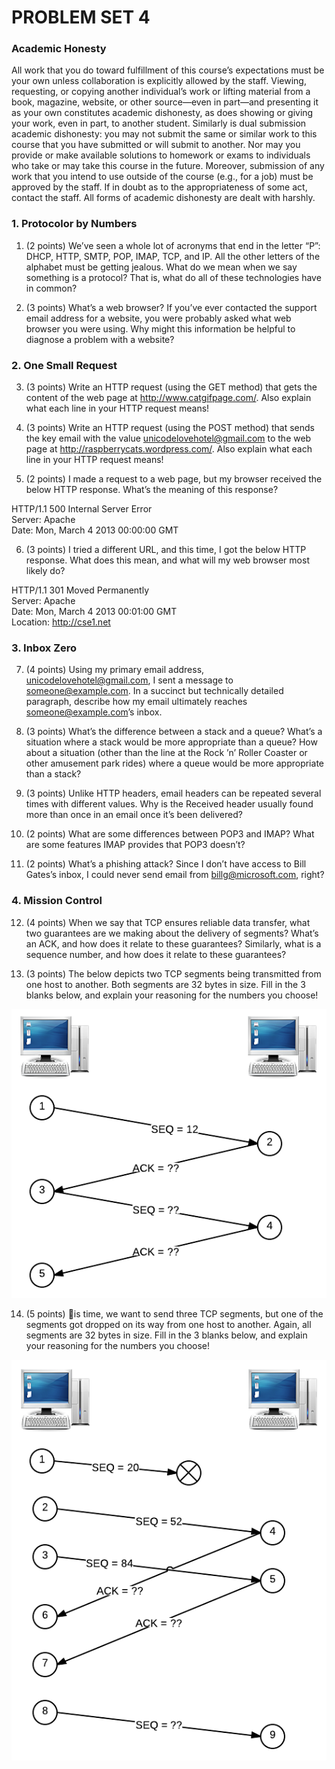# PROBLEM SET 4

### Academic Honesty
All work that you do toward fulfillment of this course’s expectations must be your own unless collaboration
is explicitly allowed by the staff. Viewing, requesting, or copying another individual’s
work or lifting material from a book, magazine, website, or other source—even in part—and presenting
it as your own constitutes academic dishonesty, as does showing or giving your work, even
in part, to another student.
Similarly is dual submission academic dishonesty: you may not submit the same or similar work
to this course that you have submitted or will submit to another. Nor may you provide or make
available solutions to homework or exams to individuals who take or may take this course in the
future. Moreover, submission of any work that you intend to use outside of the course (e.g., for a
job) must be approved by the staff.
If in doubt as to the appropriateness of some act, contact the staff. All forms of academic dishonesty
are dealt with harshly.

### 1. Protocolor by Numbers
1. (2 points) We’ve seen a whole lot of acronyms that end in the letter “P”: DHCP, HTTP, SMTP,
POP, IMAP, TCP, and IP. All the other letters of the alphabet must be getting jealous. What do
we mean when we say something is a protocol? That is, what do all of these technologies have in
common?

2. (3 points) What’s a web browser? If you’ve ever contacted the support email address for a
website, you were probably asked what web browser you were using. Why might this information
be helpful to diagnose a problem with a website?

### 2. One Small Request
3. (3 points) Write an HTTP request (using the GET method) that gets the content of the web
page at http://www.catgifpage.com/. Also explain what each line in your HTTP request means!

4. (3 points) Write an HTTP request (using the POST method) that sends the key email with
the value unicodelovehotel@gmail.com to the web page at http://raspberrycats.wordpress.com/.
Also explain what each line in your HTTP request means!

5. (2 points) I made a request to a web page, but my browser received the below HTTP response.
What’s the meaning of this response?

  HTTP/1.1 500 Internal Server Error<br/>
  Server: Apache<br/>
  Date: Mon, March 4 2013 00:00:00 GMT

6. (3 points) I tried a different URL, and this time, I got the below HTTP response. What
does this mean, and what will my web browser most likely do?

  HTTP/1.1 301 Moved Permanently<br/>
  Server: Apache<br/>
  Date: Mon, March 4 2013 00:01:00 GMT<br/>
  Location: http://cse1.net

### 3. Inbox Zero
7. (4 points) Using my primary email address, unicodelovehotel@gmail.com, I sent a message
to someone@example.com. In a succinct but technically detailed paragraph, describe how my email
ultimately reaches someone@example.com’s inbox.

8. (3 points) What’s the difference between a stack and a queue? What’s a situation where a stack
would be more appropriate than a queue? How about a situation (other than the line at the Rock
’n’ Roller Coaster or other amusement park rides) where a queue would be more appropriate than
a stack?

9. (3 points) Unlike HTTP headers, email headers can be repeated several times with different
values. Why is the Received header usually found more than once in an email once it’s been delivered?

10. (2 points) What are some differences between POP3 and IMAP? What are some features
IMAP provides that POP3 doesn’t?

11. (2 points) What’s a phishing attack? Since I don’t have access to Bill Gates’s inbox, I could
never send email from billg@microsoft.com, right?

### 4. Mission Control
12. (4 points) When we say that TCP ensures reliable data transfer, what two guarantees are we
making about the delivery of segments? What’s an ACK, and how does it relate to these guarantees?
Similarly, what is a sequence number, and how does it relate to these guarantees?

13. (3 points) The below depicts two TCP segments being transmitted from one host to another.
Both segments are 32 bytes in size. Fill in the 3 blanks below, and explain your reasoning for the
numbers you choose!

  ![TCP1!](pset41.png)

14. (5 points) 􀄻is time, we want to send three TCP segments, but one of the segments got dropped
on its way from one host to another. Again, all segments are 32 bytes in size. Fill in the 3 blanks
below, and explain your reasoning for the numbers you choose!

  ![TCP2!](pset42.png)
